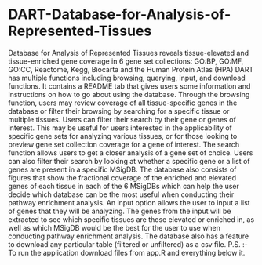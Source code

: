 # DART-Database-for-Analysis-of-Represented-Tissues
Database for Analysis of Represented Tissues reveals tissue-elevated and tissue-enriched gene coverage in 6 gene set collections: GO:BP, GO:MF, GO:CC, Reactome, Kegg, Biocarta and the Human Protein Atlas (HPA)
DART has multiple functions including browsing, querying, input, and download functions. It contains a README tab that gives users some information and instructions on how to go about using the database. Through the browsing function, users may review coverage of all tissue-specific genes in the database or filter their browsing by searching for a specific tissue or multiple tissues. Users can filter their search by their gene or genes of interest. This may be useful for users interested in the applicability of specific gene sets for analyzing various tissues, or for those looking to preview gene set collection coverage for a gene of interest. The search function allows users to get a closer analysis of a gene set of choice. Users can also filter their search by looking at whether a specific gene or a list of genes are present in a specific MSigDB. The database also consists of figures that show the fractional coverage of the enriched and elevated genes of each tissue in each of the 6 MSigDBs which can help the user decide which database can be the most useful when conducting their pathway enrichment analysis. 
An input option allows the user to input a list of genes that they will be analyzing. The genes from the input will be extracted to see which specific tissues are those elevated or enriched in, as well as which MSigDB would be the best for the user to use when conducting pathway enrichment analysis. The database also has a feature to download any particular table (filtered or unfiltered) as a csv file.
P.S. :- To run the application download files from app.R and everything below it.
